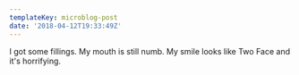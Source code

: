 ```yaml
---
templateKey: microblog-post
date: '2018-04-12T19:33:49Z'
---
```


I got some fillings. My mouth is still numb. My smile looks like Two Face and it's horrifying.

